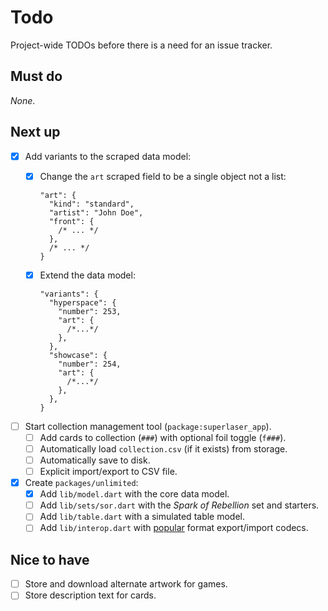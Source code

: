 # Todo

Project-wide TODOs before there is a need for an issue tracker.

## Must do

_None_.

## Next up

- [x] Add variants to the scraped data model:
  - [x] Change the `art` scraped field to be a single object not a list:

    ```jsonc
    "art": {
      "kind": "standard",
      "artist": "John Doe",
      "front": {
        /* ... */
      },
      /* ... */
    }
    ```

  - [x] Extend the data model:

    ```jsonc
    "variants": {
      "hyperspace": {
        "number": 253,
        "art": {
          /*...*/
        },
      },
      "showcase": {
        "number": 254,
        "art": {
          /*...*/
        },
      },
    }
    ```

- [ ] Start collection management tool (`package:superlaser_app`).
  - [ ] Add cards to collection (`###`) with optional foil toggle (`f###`).
  - [ ] Automatically load `collection.csv` (if it exists) from storage.
  - [ ] Automatically save to disk.
  - [ ] Explicit import/export to CSV file.

- [x] Create `packages/unlimited`:
  - [x] Add `lib/model.dart` with the core data model.
  - [ ] Add `lib/sets/sor.dart` with the _Spark of Rebellion_ set and starters.
  - [ ] Add `lib/table.dart` with a simulated table model.
  - [ ] Add `lib/interop.dart` with [popular](docs/external.md) format export/import codecs.

## Nice to have

- [ ] Store and download alternate artwork for games.
- [ ] Store description text for cards.
